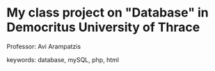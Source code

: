# My class project on "Database" in Democritus University of Thrace
Professor: Avi Arampatzis

keywords: database, mySQL, php, html
